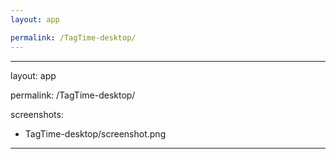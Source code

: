 ```yaml
---
layout: app

permalink: /TagTime-desktop/
---
```

---
layout: app

permalink: /TagTime-desktop/

screenshots:
  - TagTime-desktop/screenshot.png
---

